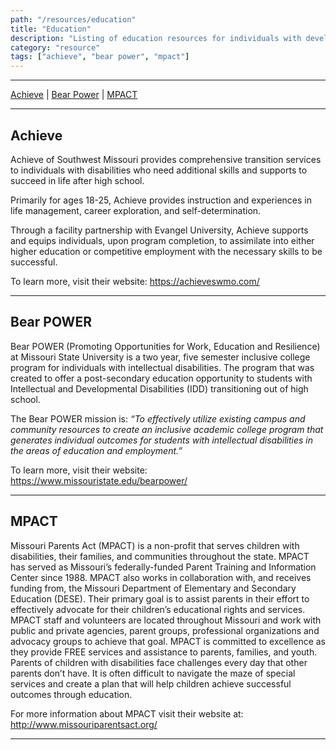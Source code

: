 ```yaml
---
path: "/resources/education"
title: "Education"
description: "Listing of education resources for individuals with developmental disabilities and their families."
category: "resource"
tags: ["achieve", "bear power", "mpact"]
---
```


---

[Achieve](#achieve) | [Bear Power](#bear-power) | [MPACT](#mpact)

---

## Achieve

Achieve of Southwest Missouri provides comprehensive transition services to individuals with disabilities who need additional skills and supports to succeed in life after high school.

Primarily for ages 18-25, Achieve provides instruction and experiences in life management, career exploration, and self-determination.

Through a facility partnership with Evangel University, Achieve supports and equips individuals, upon program completion, to assimilate into either higher education or competitive employment with the necessary skills to be successful.

To learn more, visit their website: https://achieveswmo.com/

---

## Bear POWER

Bear POWER (Promoting Opportunities for Work, Education and Resilience) at Missouri State University is a two year, five semester inclusive college program for individuals with intellectual disabilities. The program that was created to offer a post-secondary education opportunity to students with Intellectual and Developmental Disabilities (IDD) transitioning out of high school.

The Bear POWER mission is: _“To effectively utilize existing campus and community resources to create an inclusive academic college program that generates individual outcomes for students with intellectual disabilities in the areas of education and employment.”_

To learn more, visit their website: https://www.missouristate.edu/bearpower/

---

## MPACT

Missouri Parents Act (MPACT) is a non-profit that serves children with disabilities, their families, and communities throughout the state. MPACT has served as Missouri’s federally-funded Parent Training and Information Center since 1988. MPACT also works in collaboration with, and receives funding from, the Missouri Department of Elementary and Secondary Education (DESE). Their primary goal is to assist parents in their effort to effectively advocate for their children’s educational rights and services. MPACT staff and volunteers are located throughout Missouri and work with public and private agencies, parent groups, professional organizations and advocacy groups to achieve that goal. MPACT is committed to excellence as they provide FREE services and assistance to parents, families, and youth. Parents of children with disabilities face challenges every day that other parents don’t have. It is often difficult to navigate the maze of special services and create a plan that will help children achieve successful outcomes through education.

For more information about MPACT visit their website at: http://www.missouriparentsact.org/

---
